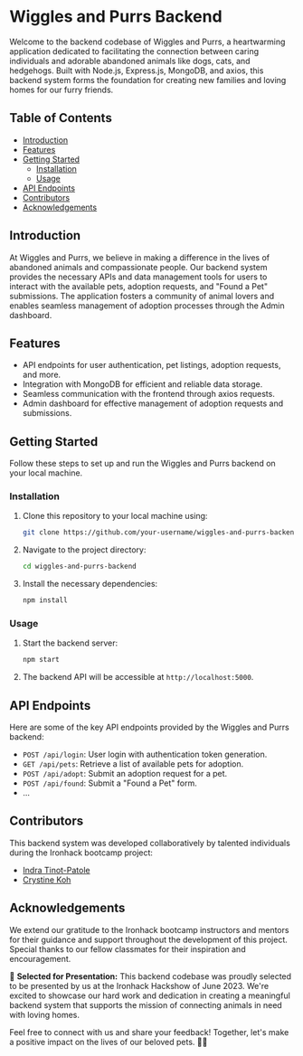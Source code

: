 # Wiggles and Purrs Backend

Welcome to the backend codebase of Wiggles and Purrs, a heartwarming application dedicated to facilitating the connection between caring individuals and adorable abandoned animals like dogs, cats, and hedgehogs. Built with Node.js, Express.js, MongoDB, and axios, this backend system forms the foundation for creating new families and loving homes for our furry friends.

## Table of Contents
- [Introduction](#introduction)
- [Features](#features)
- [Getting Started](#getting-started)
  - [Installation](#installation)
  - [Usage](#usage)
- [API Endpoints](#api-endpoints)
- [Contributors](#contributors)
- [Acknowledgements](#acknowledgements)

## Introduction
At Wiggles and Purrs, we believe in making a difference in the lives of abandoned animals and compassionate people. Our backend system provides the necessary APIs and data management tools for users to interact with the available pets, adoption requests, and "Found a Pet" submissions. The application fosters a community of animal lovers and enables seamless management of adoption processes through the Admin dashboard.

## Features
- API endpoints for user authentication, pet listings, adoption requests, and more.
- Integration with MongoDB for efficient and reliable data storage.
- Seamless communication with the frontend through axios requests.
- Admin dashboard for effective management of adoption requests and submissions.

## Getting Started
Follow these steps to set up and run the Wiggles and Purrs backend on your local machine.

### Installation
1. Clone this repository to your local machine using:
   ```bash
   git clone https://github.com/your-username/wiggles-and-purrs-backend.git
   ```

2. Navigate to the project directory:
   ```bash
   cd wiggles-and-purrs-backend
   ```

3. Install the necessary dependencies:
   ```bash
   npm install
   ```

### Usage
1. Start the backend server:
   ```bash
   npm start
   ```

2. The backend API will be accessible at `http://localhost:5000`.

## API Endpoints
Here are some of the key API endpoints provided by the Wiggles and Purrs backend:

- `POST /api/login`: User login with authentication token generation.
- `GET /api/pets`: Retrieve a list of available pets for adoption.
- `POST /api/adopt`: Submit an adoption request for a pet.
- `POST /api/found`: Submit a "Found a Pet" form.
- ...

## Contributors
This backend system was developed collaboratively by talented individuals during the Ironhack bootcamp project:
- [Indra Tinot-Patole](https://github.com/IndraTNPTL)
- [Crystine Koh](https://github.com/CrystineKoh)

## Acknowledgements
We extend our gratitude to the Ironhack bootcamp instructors and mentors for their guidance and support throughout the development of this project. Special thanks to our fellow classmates for their inspiration and encouragement.

🎉 **Selected for Presentation:** This backend codebase was proudly selected to be presented by us at the Ironhack Hackshow of June 2023. We're excited to showcase our hard work and dedication in creating a meaningful backend system that supports the mission of connecting animals in need with loving homes.

Feel free to connect with us and share your feedback! Together, let's make a positive impact on the lives of our beloved pets. 🐾🏡
